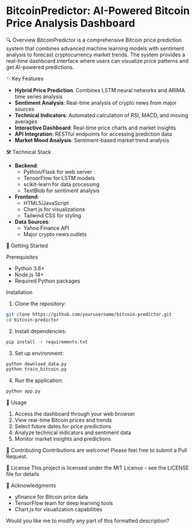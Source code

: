 # BitcoinPredictor: AI-Powered Bitcoin Price Analysis Dashboard

🔍 Overview
BitcoinPredictor is a comprehensive Bitcoin price prediction system that combines advanced machine learning models with sentiment analysis to forecast cryptocurrency market trends. The system provides a real-time dashboard interface where users can visualize price patterns and get AI-powered predictions.

✨ Key Features
* **Hybrid Price Prediction**: Combines LSTM neural networks and ARIMA time series analysis
* **Sentiment Analysis**: Real-time analysis of crypto news from major sources
* **Technical Indicators**: Automated calculation of RSI, MACD, and moving averages
* **Interactive Dashboard**: Real-time price charts and market insights
* **API Integration**: RESTful endpoints for accessing prediction data
* **Market Mood Analysis**: Sentiment-based market trend analysis

🛠️ Technical Stack
* **Backend**:
   * Python/Flask for web server
   * TensorFlow for LSTM models
   * scikit-learn for data processing
   * TextBlob for sentiment analysis
* **Frontend**:
   * HTML5/JavaScript
   * Chart.js for visualizations
   * Tailwind CSS for styling
* **Data Sources**:
   * Yahoo Finance API
   * Major crypto news outlets

🚀 Getting Started

Prerequisites
* Python 3.8+
* Node.js 14+
* Required Python packages

Installation
1. Clone the repository:
```bash
git clone https://github.com/yourusername/bitcoin-predictor.git
cd bitcoin-predictor
```

2. Install dependencies:
```bash
pip install -r requirements.txt
```

3. Set up environment:
```bash
python download_data.py
python train_bitcoin.py
```

4. Run the application:
```bash
python app.py
```

📖 Usage
1. Access the dashboard through your web browser
2. View real-time Bitcoin prices and trends
3. Select future dates for price predictions
4. Analyze technical indicators and sentiment data
5. Monitor market insights and predictions

🤝 Contributing
Contributions are welcome! Please feel free to submit a Pull Request.

📄 License
This project is licensed under the MIT License - see the LICENSE file for details

🙏 Acknowledgments
* yfinance for Bitcoin price data
* TensorFlow team for deep learning tools
* Chart.js for visualization capabilities

Would you like me to modify any part of this formatted description?
